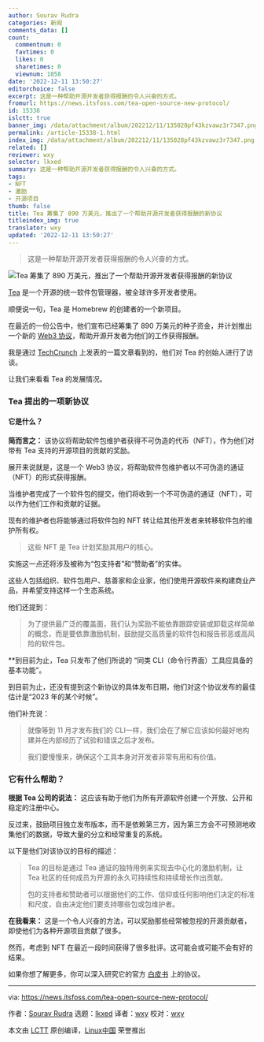 ```yaml
---
author: Sourav Rudra
categories: 新闻
comments_data: []
count:
  commentnum: 0
  favtimes: 0
  likes: 0
  sharetimes: 0
  viewnum: 1858
date: '2022-12-11 13:50:27'
editorchoice: false
excerpt: 这是一种帮助开源开发者获得报酬的令人兴奋的方式。
fromurl: https://news.itsfoss.com/tea-open-source-new-protocol/
id: 15338
islctt: true
banner_img: /data/attachment/album/202212/11/135028pf43kzvawz3r7347.png
permalink: /article-15338-1.html
index_img: /data/attachment/album/202212/11/135028pf43kzvawz3r7347.png.thumb.jpg
related: []
reviewer: wxy
selector: lkxed
summary: 这是一种帮助开源开发者获得报酬的令人兴奋的方式。
tags:
- NFT
- 激励
- 开源项目
thumb: false
title: Tea 筹集了 890 万美元，推出了一个帮助开源开发者获得报酬的新协议
titleindex_img: true
translator: wxy
updated: '2022-12-11 13:50:27'
---
```



> 
> 这是一种帮助开源开发者获得报酬的令人兴奋的方式。
> 
> 
> 


![Tea 筹集了 890 万美元，推出了一个帮助开源开发者获得报酬的新协议](/data/attachment/album/202212/11/135028pf43kzvawz3r7347.png)


[Tea](https://tea.xyz) 是一个开源的统一软件包管理器，被全球许多开发者使用。


顺便说一句，Tea 是 Homebrew 的创建者的一个新项目。


在最近的一份公告中，他们宣布已经筹集了 890 万美元的种子资金，并计划推出一个新的 [Web3 协议](https://web3.foundation/about/)，帮助开源开发者为他们的工作获得报酬。


我是通过 [TechCrunch](https://techcrunch.com/2022/12/06/from-the-creator-of-homebrew-tea-raises-8-9m-to-build-a-protocol-that-helps-open-source-developers-get-paid/) 上发表的一篇文章看到的，他们对 Tea 的创始人进行了访谈。


让我们来看看 Tea 的发展情况。


### Tea 提出的一项新协议


#### 它是什么？


**简而言之：** 该协议将帮助软件包维护者获得不可伪造的代币（NFT），作为他们对带有 Tea 支持的开源项目的贡献的奖励。


展开来说就是，这是一个 Web3 协议，将帮助软件包维护者以不可伪造的通证（NFT）的形式获得报酬。


当维护者完成了一个软件包的提交，他们将收到一个不可伪造的通证（NFT），可以作为他们工作和贡献的证据。


现有的维护者也将能够通过将软件包的 NFT 转让给其他开发者来转移软件包的维护所有权。



> 
> 这些 NFT 是 Tea 计划奖励其用户的核心。
> 
> 
> 


实施这一点还将涉及被称为“包支持者”和“赞助者”的实体。


这些人包括组织、软件包用户、慈善家和企业家，他们使用开源软件来构建商业产品，并希望支持这样一个生态系统。


他们还提到：



> 
> 为了提供最广泛的覆盖面，我们认为奖励不能依靠跟踪安装或卸载这样简单的概念，而是要依靠激励机制，鼓励提交高质量的软件包和报告邪恶或高风险的软件包。
> 
> 
> 


\*\*到目前为止，Tea 只发布了他们所说的 “同类 CLI（命令行界面）工具应具备的基本功能”。


到目前为止，还没有提到这个新协议的具体发布日期，他们对这个协议发布的最佳估计是“2023 年的某个时候”。


他们补充说：



> 
> 就像等到 11 月才发布我们的 CLI一样，我们会在了解它应该如何最好地构建并在内部经历了试验和错误之后才发布。
> 
> 
> 我们要慢慢来，确保这个工具本身对开发者非常有用和有价值。
> 
> 
> 


### 它有什么帮助？


**根据 Tea 公司的说法：** 这应该有助于他们为所有开源软件创建一个开放、公开和稳定的注册中心。


反过来，鼓励项目独立发布版本，而不是依赖第三方，因为第三方会不可预测地收集他们的数据，导致大量的分立和经常重复的系统。


以下是他们对该协议的目标的描述：



> 
> Tea 的目标是通过 Tea 通证的独特用例来实现去中心化的激励机制，让 Tea 社区的任何成员为开源的永久可持续性和持续增长作出贡献。
> 
> 
> 包的支持者和赞助者可以根据他们的工作、信仰或任何影响他们决定的标准和尺度，自由决定他们要支持哪些包或包维护者。
> 
> 
> 


**在我看来：** 这是一个令人兴奋的方法，可以奖励那些经常被忽视的开源贡献者，即使他们为各种开源项目贡献了很多。


然而，考虑到 NFT 在最近一段时间获得了很多批评。这可能会或可能不会有好的结果。


如果你想了解更多，你可以深入研究它的官方 [白皮书](https://tea.xyz/tea.white-paper.pdf) 上的协议。




---


via: <https://news.itsfoss.com/tea-open-source-new-protocol/>


作者：[Sourav Rudra](https://news.itsfoss.com/author/sourav/) 选题：[lkxed](https://github.com/lkxed) 译者：[wxy](https://github.com/wxy) 校对：[wxy](https://github.com/wxy)


本文由 [LCTT](https://github.com/LCTT/TranslateProject) 原创编译，[Linux中国](https://linux.cn/) 荣誉推出